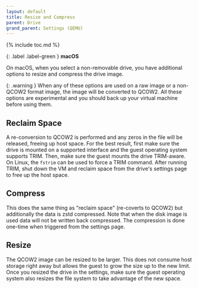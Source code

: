 ```yaml
---
layout: default
title: Resize and Compress
parent: Drive
grand_parent: Settings (QEMU)
---
```

{% include toc.md %}

{: .label .label-green }
**macOS**

On macOS, when you select a non-removable drive, you have additional options to resize and compress the drive image.

{: .warning }
When any of these options are used on a raw image or a non-QCOW2 format image, the image will be converted to QCOW2. All these options are experimental and you should back up your virtual machine before using them.

## Reclaim Space
A re-conversion to QCOW2 is performed and any zeros in the file will be released, freeing up host space. For the best result, first make sure the drive is mounted on a supported interface and the guest operating system supports TRIM. Then, make sure the guest mounts the drive TRIM-aware. On Linux, the `fstrim` can be used to force a TRIM command. After running TRIM, shut down the VM and reclaim space from the drive's settings page to free up the host space.

## Compress
This does the same thing as "reclaim space" (re-coverts to QCOW2) but additionally the data is zstd compressed. Note that when the disk image is used data will not be written back compressed. The compression is done one-time when triggered from the settings page.

## Resize
The QCOW2 image can be resized to be larger. This does not consume host storage right away but allows the guest to grow the size up to the new limit. Once you resized the drive in the settings, make sure the guest operating system also resizes the file system to take advantage of the new space.
